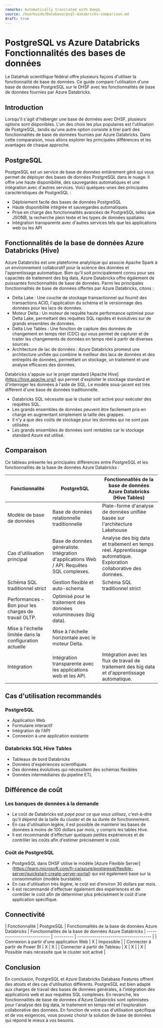 ```yaml
---
remarks: Automatically translated with DeepL
source: /UserGuide/Database/psql-databricks-comparison.md
draft: true
---
```


# PostgreSQL vs Azure Databricks Fonctionnalités des bases de données

Le DataHub scientifique fédéral offre plusieurs façons d'utiliser la fonctionnalité de base de données. Ce guide compare l'utilisation d'une base de données PostgreSQL sur le DHSF avec les fonctionnalités de base de données fournies par Azure Databricks.

## Introduction

Lorsqu'il s'agit d'héberger une base de données avec DHSF, plusieurs options sont disponibles. L'un des choix les plus populaires est l'utilisation de PostgreSQL, tandis qu'une autre option consiste à tirer parti des fonctionnalités de base de données fournies par Azure Databricks. Dans cette comparaison, nous allons explorer les principales différences et les avantages de chaque approche.

## PostgreSQL

PostgreSQL est un service de base de données entièrement géré qui vous permet de déployer des bases de données PostgreSQL dans le nuage. Il offre une haute disponibilité, des sauvegardes automatiques et une intégration avec d'autres services. Voici quelques-unes des principales caractéristiques de PostgreSQL :

- Déploiement facile des bases de données PostgreSQL
- Haute disponibilité intégrée et sauvegardes automatiques
- Prise en charge des fonctionnalités avancées de PostgreSQL telles que JSONB, la recherche plein texte et les types de données spatiales
- Intégration transparente avec d'autres services tels que les applications web ou les API

## Fonctionnalités de la base de données Azure Databricks (Hive)

Azure Databricks est une plateforme analytique qui associe Apache Spark à un environnement collaboratif pour la science des données et l'apprentissage automatique. Bien qu'il soit principalement connu pour ses capacités de traitement des big data, Azure Databricks offre également de puissantes fonctionnalités de base de données. Parmi les principales fonctionnalités de base de données offertes par Azure Databricks, citons :

- Delta Lake : Une couche de stockage transactionnel qui fournit des transactions ACID, l'application du schéma et le versionnage des données pour les lacs de données.
- Moteur Delta : Un moteur de requête haute performance optimisé pour Delta Lake, permettant des requêtes SQL rapides et évolutives sur de grands ensembles de données.
- Delta Live Tables : Une fonction de capture des données de changement en temps réel (CDC) qui vous permet de capturer et de traiter les changements de données en temps réel à partir de diverses sources.
- Architecture de lac de données : Azure Databricks promeut une architecture unifiée qui combine le meilleur des lacs de données et des entrepôts de données, permettant un stockage, un traitement et une analyse efficaces des données.

Databricks s'appuie sur le projet standard [Apache Hive] (https://hive.apache.org/) qui permet d'exploiter le stockage standard et d'interroger les données à l'aide de SQL. Le modèle sous-jacent est très différent d'une base de données traditionnelle.
- Databricks SQL nécessite que le cluster soit activé pour exécuter des requêtes SQL.
- Les grands ensembles de données peuvent être facilement pris en charge en augmentant simplement la taille des grappes.
- Il n'y a que des coûts de stockage pour les données qui ne sont pas utilisées
- Les grands ensembles de données sont rentables car le stockage standard Azure est utilisé.

## Comparaison

Ce tableau présente les principales différences entre PostgreSQL et les fonctionnalités de la base de données Azure Databricks :

| Fonctionnalité | PostgreSQL | Fonctionnalités de la base de données Azure Databricks (Hive Tables) |
| ---------------- | ------------------------------------------------------------------------- | ---------------------------------------------------------------------------------------------- |
| Modèle de base de données | Base de données relationnelle traditionnelle | Plate-forme d'analyse de données unifiée basée sur l'architecture Lakehouse |
| Cas d'utilisation principal | Base de données généraliste. Intégration d'applications Web / API. Requêtes SQL complexes. | Analyse des big data et traitement en temps réel. Apprentissage automatique. Exploration collaborative des données. 
| Schéma SQL traditionnel strict | Gestion flexible et auto-schema | Schéma SQL traditionnel strict
| Performances - Bon pour les charges de travail OLTP.                                                  | Optimisé pour le traitement des données volumineuses (big data).                                                             |
| Mise à l'échelle limitée dans la configuration actuelle | Mise à l'échelle horizontale avec le moteur Delta.                                                          
| Intégration | Intégration transparente avec les applications web et les API.                              | Intégration avec les flux de travail de traitement des big data et d'apprentissage automatique.                           |

## Cas d'utilisation recommandés

### PostgreSQL

- Application Web
- Formulaire interactif
- Intégration de l'API
- Connexion à une application existante

### Databricks SQL Hive Tables

- Tableaux de bord Databricks
- Données d'expériences scientifiques
- Des données évolutives qui nécessitent des schémas flexibles
- Données intermédiaires du pipeline ETL

## Différence de coût

### Les banques de données à la demande

- Le coût de Databricks est _payé pour ce que vous utilisez_, c'est-à-dire qu'il dépend de la taille du cluster et de sa durée de fonctionnement.
- En cas d'utilisation légère, il est possible de maintenir les bases de données à moins de 100 dollars par mois, y compris les tables Hive.
- Il est recommandé d'effectuer quelques petites expériences et de contrôler les coûts afin d'estimer précisément le coût.

### Coût de PostgreSQL

- PostgreSQL dans DHSF utilise le modèle [Azure Flexible Server] (https://learn.microsoft.com/fr-ca/azure/postgresql/flexible-server/quickstart-create-server-portal) qui est également basé sur la consommation (modèle burstable).
- En cas d'utilisation très légère, le coût est d'environ 30 dollars par mois.
- Il est recommandé d'effectuer également des expériences et de contrôler le coût afin de déterminer plus précisément le coût d'une application spécifique.

## Connectivité

| Fonctionnalité | PostgreSQL | Fonctionnalités de la base de données Azure Databricks | Fonctionnalités de la base de données Azure Databricks
| ---------------------------- | ---------- | -------------------------------------- |
| Connexion à partir d'une application Web | X | Impossible |
| Connecter à partir de Power BI | X | X |
| Connecter à partir de Tableau | X | X |
| X | Possible mais nécessite que le cluster soit activé |

## Conclusion

En conclusion, PostgreSQL et Azure Databricks Database Features offrent des atouts et des cas d'utilisation différents. PostgreSQL est bien adapté aux charges de travail des bases de données générales, à l'intégration des applications web et aux requêtes SQL complexes. En revanche, les fonctionnalités de base de données d'Azure Databricks sont optimisées pour l'analyse des big data, le traitement en temps réel et l'exploration collaborative des données. En fonction de votre cas d'utilisation spécifique et de vos exigences, vous pouvez choisir la solution de base de données qui répond le mieux à vos besoins.
